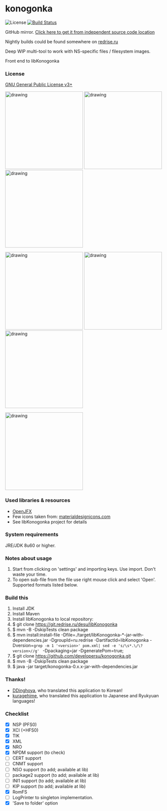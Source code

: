 # konogonka

![License](https://img.shields.io/badge/License-GPLv3-blue.svg) [![Build Status](https://ci.redrise.ru/api/badges/desu/konogonka/status.svg)](https://ci.redrise.ru/desu/konogonka)

GitHub mirror. [Click here to get it from independent source code location](https://git.redrise.ru/desu/konogonka) 

Nightly builds could be found somewhere on [redrise.ru](https://redrise.ru)

Deep WIP multi-tool to work with NS-specific files / filesystem images.

Front end to libKonogonka

### License

[GNU General Public License v3+](https://github.com/developersu/konogonka/blob/master/LICENSE)

<img src="screenshots/1.png" alt="drawing" width="250"/> <img src="screenshots/2.png" alt="drawing" width="250"/> <img src="screenshots/3.png" alt="drawing" width="250"/>

<img src="screenshots/4.png" alt="drawing" width="250"/> <img src="screenshots/5.png" alt="drawing" width="250"/> <img src="screenshots/6.png" alt="drawing" width="250"/>

<img src="screenshots/7.png" alt="drawing" width="250"/>

### Used libraries & resources
* [OpenJFX](https://wiki.openjdk.java.net/display/OpenJFX/Main)
* Few icons taken from: [materialdesignicons.com](http://materialdesignicons.com/)
* See libKonogonka project for details

### System requirements

JRE/JDK 8u60 or higher.

### Notes about usage

1. Start from clicking on 'settings' and importing keys. Use import. Don't waste your time.
2. To open sub-file from the file use right mouse click and select 'Open'. Supported formats listed below.

### Build this

1. Install JDK
2. Install Maven
3. Install libKonogonka to local repository:
4. $ git clone https://git.redrise.ru/desu/libKonogonka
5. $ mvn -B -DskipTests clean package
6. $ mvn install:install-file -Dfile=./target/libKonogonka-*-jar-with-dependencies.jar -DgroupId=ru.redrise -DartifactId=libKonogonka -Dversion=`grep -m 1 '<version>' pom.xml| sed -e 's/\s*.\/\?version>//g'
   ` -Dpackaging=jar -DgeneratePom=true;
7. $ git clone https://github.com/developersu/konogonka.git
8. $ mvn -B -DskipTests clean package
9. $ java -jar target/konogonka-0.x.x-jar-with-dependencies.jar

### Thanks!

* [DDinghoya](https://github.com/DDinghoya), who translated this application to Korean!
* [kuragehime](https://github.com/kuragehimekurara1), who translated this application to Japanese and Ryukyuan languages!

### Checklist

* [x] NSP (PFS0)
* [x] XCI (+HFS0)
* [x] TIK
* [x] XML 
* [x] NRO
* [x] NPDM support (to check)
* [ ] CERT support
* [ ] CNMT support
* [ ] NSO support (to add; available at lib)
* [ ] package2 support (to add; available at lib)
* [ ] INI1 support (to add; available at lib)
* [ ] KIP support (to add; available at lib)
* [x] RomFS
* [ ] LogPrinter to singleton implementation. 
* [x] 'Save to folder' option